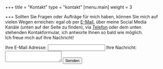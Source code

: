 +++
title = "Kontakt"
type = "kontakt"
[menu.main]
weight = 3

+++
Sollten Sie Fragen oder Aufträge für mich haben, können Sie mich auf vielen Wegen erreichen: egal ob per <a href="mailto:mariafrank57@gmail.com" title="Öffnen eines E-Mail Programm für das Erstellen Ihrer Nachricht">E-Mail</a>, über meine Social Media Kanäle (unten auf der Seite zu finden), via <a href="tel:+4917681329681" title="Öffnen eines Telefon-Programms für die Durchführung eines Anrufs">Telefon</a> oder dem unten stehenden Kontakformular, ich antworte Ihnen so bald wie möglich.<br>
Ich freue mich auf Ihre Nachricht!<br>

<form
  action="https://formspree.io/f/xnqrbkzq"
  method="POST"
>
  <label>
    Ihre E-Mail Adresse:
    <input type="email" name="email">
  </label>
  <label>
    Ihre Nachricht:
    <textarea name="message"></textarea>
  </label>
  <button type="submit">Senden</button>
</form>
